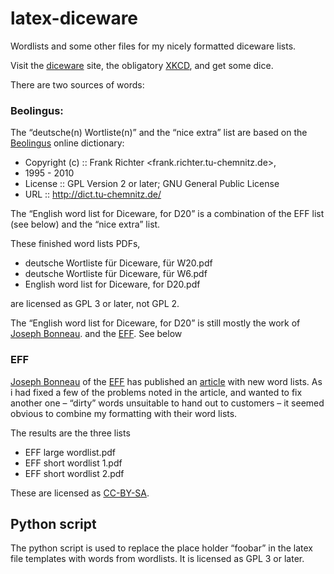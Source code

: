 latex-diceware
==============

Wordlists and some other files for my nicely formatted diceware lists.

Visit the [diceware](http://world.std.com/~reinhold/diceware.html) site, the obligatory [XKCD](https://xkcd.com/936/), and get some dice.

There are two sources of words:

### Beolingus:

The “deutsche(n) Wortliste(n)” and the “nice extra” list are based on the [Beolingus](http://dict.tu-chemnitz.de/) online dictionary:

* Copyright (c) :: Frank Richter <frank.richter.tu-chemnitz.de>,
* 1995 - 2010
* License :: GPL Version 2 or later; GNU General Public License
* URL :: http://dict.tu-chemnitz.de/

The “English word list for Diceware, for D20” is a combination of the EFF list (see below) and the “nice extra” list.

These finished word lists PDFs,
* deutsche Wortliste für Diceware, für W20.pdf
* deutsche Wortliste für Diceware, für W6.pdf
* English word list for Diceware, for D20.pdf

are licensed as GPL 3 or later, not GPL 2.

The “English word list for Diceware, for D20” is still mostly the work
of [Joseph Bonneau](https://www.eff.org/about/staff/joseph-bonneau). and the [EFF](https://www.eff.org/). See below

### EFF

[Joseph Bonneau](https://www.eff.org/about/staff/joseph-bonneau) of the [EFF](https://www.eff.org/) has published an [article](https://www.eff.org/deeplinks/2016/07/new-wordlists-random-passphrases) with new word lists. As i had fixed a few of the problems noted in the article, and wanted to fix another one – “dirty” words unsuitable to hand out to customers – it seemed obvious to combine my formatting with their word lists.

The results are the three lists
* EFF large wordlist.pdf
* EFF short wordlist 1.pdf
* EFF short wordlist 2.pdf

These are licensed as [CC-BY-SA](https://creativecommons.org/licenses/by-sa/4.0/).

## Python script

The python script is used to replace the place holder “foobar” in the latex file templates with words from wordlists.
It is licensed as GPL 3 or later.

